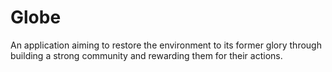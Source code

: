 # Globe
An application aiming to restore the environment to its former glory through building a strong community and rewarding them for their actions.

